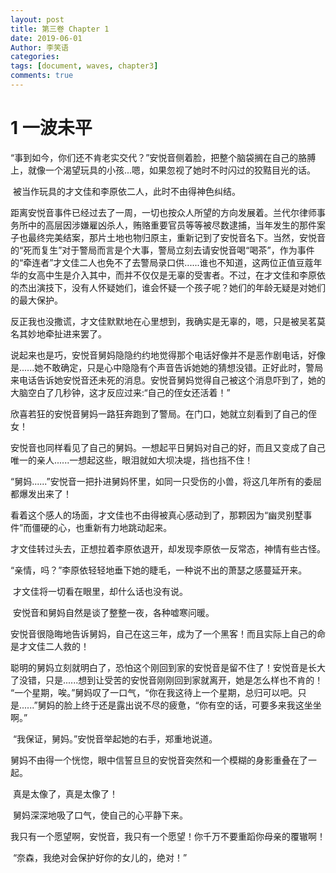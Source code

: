 ```yaml
---
layout: post
title: 第三卷 Chapter 1
date: 2019-06-01
Author: 李笑语
categories: 
tags: [document, waves, chapter3]
comments: true
---
```


# 1 一波未平

​    “事到如今，你们还不肯老实交代？”安悦音侧着脸，把整个脑袋搁在自己的胳膊上，就像一个渴望玩具的小孩...嗯，如果忽视了她时不时闪过的狡黠目光的话。

​    被当作玩具的才文佳和李原依二人，此时不由得神色纠结。

​    距离安悦音事件已经过去了一周，一切也按众人所望的方向发展着。兰代尔律师事务所中的高层因涉嫌雇凶杀人，贿赂重要官员等等被尽数逮捕，当年发生的那件案子也最终完美结案，那片土地也物归原主，重新记到了安悦音名下。当然，安悦音的“死而复生”对于警局而言是个大事，警局立刻去请安悦音喝“喝茶”，作为事件的“牵连者”才文佳二人也免不了去警局录口供......谁也不知道，这两位正值豆蔻年华的女高中生是介入其中，而并不仅仅是无辜的受害者。不过，在才文佳和李原依的杰出演技下，没有人怀疑她们，谁会怀疑一个孩子呢？她们的年龄无疑是对她们的最大保护。

​    反正我也没撒谎，才文佳默默地在心里想到，我确实是无辜的，嗯，只是被吴茗莫名其妙地牵扯进来罢了。

​    说起来也是巧，安悦音舅妈隐隐约约地觉得那个电话好像并不是恶作剧电话，好像是......她不敢确定，只是心中隐隐有个声音告诉她她的猜想没错。正好此时，警局来电话告诉她安悦音还未死的消息。安悦音舅妈觉得自己被这个消息吓到了，她的大脑空白了几秒钟，这才反应过来:“自己的侄女还活着！”

​    欣喜若狂的安悦音舅妈一路狂奔跑到了警局。在门口，她就立刻看到了自己的侄女！

​    安悦音也同样看见了自己的舅妈。一想起平日舅妈对自己的好，而且又变成了自己唯一的亲人......一想起这些，眼泪就如大坝决堤，挡也挡不住！

​    “舅妈......”安悦音一把扑进舅妈怀里，如同一只受伤的小兽，将这几年所有的委屈都爆发出来了！

​    看着这个感人的场面，才文佳也不由得被真心感动到了，那颗因为“幽灵别墅事件”而僵硬的心，也重新有力地跳动起来。

​    才文佳转过头去，正想拉着李原依退开，却发现李原依一反常态，神情有些古怪。

​    “亲情，吗？”李原依轻轻地垂下她的睫毛，一种说不出的萧瑟之感蔓延开来。

​    才文佳将一切看在眼里，却什么话也没有说。

​    安悦音和舅妈自然是谈了整整一夜，各种嘘寒问暖。

​    安悦音很隐晦地告诉舅妈，自己在这三年，成为了一个黑客！而且实际上自己的命是才文佳二人救的！



​    聪明的舅妈立刻就明白了，恐怕这个刚回到家的安悦音是留不住了！安悦音是长大了没错，只是......想到让受苦的安悦音刚刚回到家就离开，她是怎么样也不肯的！
​    “一个星期，唉。”舅妈叹了一口气，“你在我这待上一个星期，总归可以吧。只是......”舅妈的脸上终于还是露出说不尽的疲惫，“你有空的话，可要多来我这坐坐啊。”

​    “我保证，舅妈。”安悦音举起她的右手，郑重地说道。

​    舅妈不由得一个恍惚，眼中信誓旦旦的安悦音突然和一个模糊的身影重叠在了一起。

​    真是太像了，真是太像了！

​    舅妈深深地吸了口气，使自己的心平静下来。

​    我只有一个愿望啊，安悦音，我只有一个愿望！你千万不要重蹈你母亲的覆辙啊！

​    “奈森，我绝对会保护好你的女儿的，绝对！”